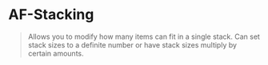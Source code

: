 # AF-Stacking
> Allows you to modify how many items can fit in a single stack. Can set stack sizes to a definite number or have stack sizes multiply by certain amounts.